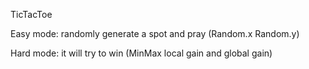 TicTacToe

Easy mode: randomly generate a spot and pray (Random.x Random.y)

Hard mode: it will try to win (MinMax local gain and global gain)
